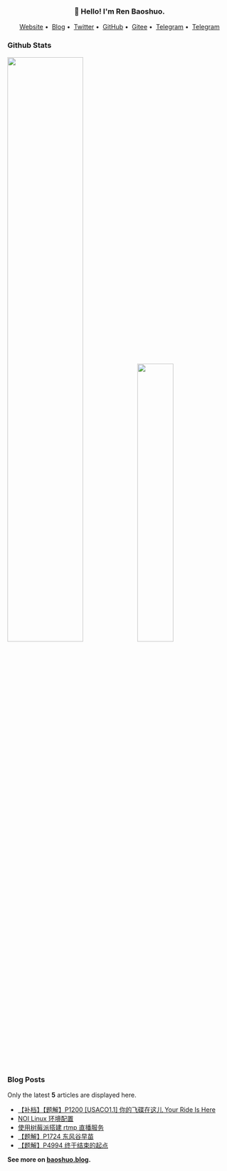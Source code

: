 <h3 align="center">👋 Hello! I'm Ren Baoshuo.</h3>

<p align="center">
<a href="https://baoshuo.ren">Website</a>&nbsp;•&nbsp;
<a href="https://baoshuo.blog">Blog</a>&nbsp;•&nbsp;
<a href="https://twitter.com/renbaoshuo">Twitter</a>&nbsp;•&nbsp;
<a href="https://github.com/renbaoshuo">GitHub</a>&nbsp;•&nbsp;
<a href="https://gitee.com/renbaoshuo">Gitee</a>&nbsp;•&nbsp;
<a href="https://t.me/baoshuo">Telegram</a>&nbsp;•&nbsp;
<a href="https://baoshuo.ren/about.html">Telegram</a>
</p>

<p id="baoshuo-age" align="center" style="display: none;"></p>

### Github Stats

<a href="https://github.com/renbaoshuo"><img src="https://github-readme-stats.vercel.app/api?username=renbaoshuo&show_icons=true&layout=compact&count_private=true&hide_title=true&theme=default" style="width: 58%; max-width: 58%; min-width: 58%;"><img src="https://github-readme-stats.vercel.app/api/top-langs/?username=renbaoshuo&layout=compact&count_private=true&theme=default" style="width: 40%; max-width: 40%; min-width: 40%;"></a>

### Blog Posts

Only the latest **5** articles are displayed here.

<!--START_SECTION:posts-->
* [【补档】【题解】P1200 [USACO1.1] 你的飞碟在这儿 Your Ride Is Here](https:&#x2F;&#x2F;baoshuo.blog&#x2F;post&#x2F;E3NP3ip7r&#x2F;)
* [NOI Linux 环境配置](https:&#x2F;&#x2F;baoshuo.blog&#x2F;post&#x2F;qrEx3ihcz&#x2F;)
* [使用树莓派搭建 rtmp 直播服务](https:&#x2F;&#x2F;baoshuo.blog&#x2F;post&#x2F;aG0foj-UI&#x2F;)
* [【题解】P1724 东风谷早苗](https:&#x2F;&#x2F;baoshuo.blog&#x2F;post&#x2F;EwHsEZ4OC&#x2F;)
* [【题解】P4994 终于结束的起点](https:&#x2F;&#x2F;baoshuo.blog&#x2F;post&#x2F;W5RBCnoxs&#x2F;)
<!--END_SECTION:posts-->

**See more on [baoshuo.blog](https://baoshuo.blog).**
